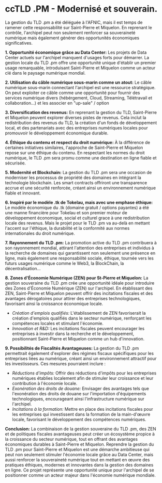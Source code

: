 # ccTLD .PM - Modernisé et souverain.

La gestion du TLD .pm a été déléguée à l'AFNIC, mais il est temps de ramener cette responsabilité sur Saint-Pierre et Miquelon. En reprenant le contrôle, l'archipel peut non seulement renforcer sa souveraineté numérique mais également générer des opportunités économiques significatives. 

**1. Opportunité économique grâce au Data Center:**
Les projets de Data Center actuels sur l'archipel manquent d'usages forts pour démarrer. La gestion locale du TLD .pm offre une opportunité unique d'établir un premier usage remarquable, introduisant Saint-Pierre et Miquelon comme un acteur clé dans le paysage numérique mondial.

**2. Utilisation du câble numérique sous-marin comme un atout:**
Le câble numérique sous-marin connectant l'archipel est une ressource stratégique. On peut exploiter ce câble comme une opportunité pour fournir des services numérique divers (hébérgement, Cloud, Streaming, Télétravail et collaboration...) et les associer en "up-sale" / option

**3. Diversification des revenus:**
En reprenant la gestion du TLD, Saint-Pierre et Miquelon peuvent explorer diverses pistes de revenus. Cela inclut la redistribution des revenus du TLD, la création d'un fonds de développement local, et des partenariats avec des entreprises numériques locales pour promouvoir le développement économique durable.

**4. Éthique du contenu et respect du droit numérique:**
À la différence de certaines initiatives similaires, l'approche de Saint-Pierre et Miquelon repose sur une éthique du contenu. En respectant les normes du droit numérique, le TLD .pm sera promu comme une destination en ligne fiable et sécurisée.

**5. Modernité et Blockchain:**
La gestion du TLD .pm sera une occasion de moderniser les processus de propriété des domaines en intégrant la technologie blockchain. Les smart contracts offriront une transparence accrue et une sécurité renforcée, créant ainsi un environnement numérique fiable et innovant.

**6. Inspiré par le modèle .tk de Tokelau, mais avec une emphase éthique:**
Le modèle économique du .tk (domaine gratuit / options payantes) a été une manne financière pour Tokelau et son premier moteur de développement économique, social et culturel grace à une redistribution locale des revenus. Mais le projet pour le TLD .pm va au-delà en mettant l'accent sur l'éthique, la durabilité et la conformité aux normes internationales du droit numérique.

**7. Rayonnement du TLD .pm:**
La promotion active du TLD .pm contribuera à son rayonnement mondial, attirant l'attention des entreprises et individus à la recherche de domaines qui garantissent non seulement une présence en ligne, mais également une responsabilité sociale, éthique, tournée vers les futurs usages numérique comme le Web3, la BlockChain, la décentralisation...

**8. Zones d'Économie Numérique (ZEN) pour St-Pierre et Miquelon:**
La gestion souveraine du TLD .pm crée une opportunité idéale pour introduire des Zones d'Économie Numérique (ZEN) sur l'archipel. En établissant des ZEN, Saint-Pierre et Miquelon peuvent offrir des incitations fiscales et des avantages dérogatoires pour attirer des entreprises technologiques, favorisant ainsi la croissance économique locale.
   - *Création d'emplois qualifiés:* L'établissement de ZEN favoriserait la création d'emplois qualifiés dans le secteur numérique, renforçant les compétences locales et stimulant l'économie.
   - *Innovation et R&D:* Les incitations fiscales peuvent encourager les entreprises à investir dans la recherche et le développement, positionnant Saint-Pierre et Miquelon comme un hub d'innovation.

**9. Possibilités de Fiscalités Avantageuses:**
La gestion du TLD .pm permettrait également d'explorer des régimes fiscaux spécifiques pour les entreprises liées au numérique, créant ainsi un environnement attractif pour les investisseurs. Ces mesures pourraient inclure :
   - *Réductions d'impôts:* Offrir des réductions d'impôts pour les entreprises numériques établies localement afin de stimuler leur croissance et leur contribution à l'économie locale.
   - *Exonération des droits de douane:* Envisager des avantages tels que l'exonération des droits de douane sur l'importation d'équipements technologiques, encourageant ainsi l'infrastructure numérique sur l'archipel.
   - *Incitations à la formation:* Mettre en place des incitations fiscales pour les entreprises qui investissent dans la formation de la main-d'œuvre locale, favorisant le développement des compétences numériques.


**Conclusion:**
La combinaison de la gestion souveraine du TLD .pm, des ZEN et de politiques fiscales avantageuses peut créer un écosystème propice à la croissance du secteur numérique, tout en offrant des avantages économiques durables à Saint-Pierre et Miquelon. Reprendre la gestion du TLD .pm pour Saint-Pierre et Miquelon est une démarche ambitieuse qui peut non seulement stimuler l'économie locale grâce au Data Center, mais aussi renforcer la souveraineté numérique tout en mettant en œuvre des pratiques éthiques, modernes et innovantes dans la gestion des domaines en ligne. Ce projet représente une opportunité unique pour l'archipel de se positionner comme un acteur majeur dans l'économie numérique mondiale.
